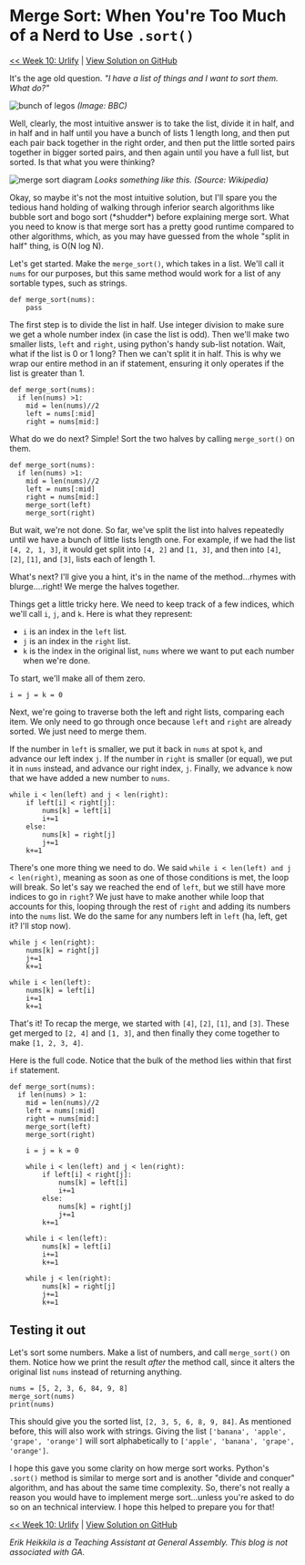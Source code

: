# Merge Sort: When You're Too Much of a Nerd to Use `.sort()`

[<< Week 10: Urlify](https://dev.to/erikhei/back-to-basics-more-strings-in-python-3cn1) | [View Solution on GitHub](https://github.com/erik-hei/whiteboarding-with-erik/blob/master/search-and-sort/merge_sort.py)

It's the age old question. *"I have a list of things and I want to sort them. What do?"* 

![bunch of legos](https://ichef.bbci.co.uk/news/800/cpsprodpb/92F3/production/_114391673_gettyimages-1158923430.jpg)
*(Image: BBC)*

Well, clearly, the most intuitive answer is to take the list, divide it in half, and in half and in half until you have a bunch of lists 1 length long, and then put each pair back together in the right order, and then put the little sorted pairs together in bigger sorted pairs, and then again until you have a full list, but sorted. Is that what you were thinking? 

![merge sort diagram](https://upload.wikimedia.org/wikipedia/commons/thumb/e/e6/Merge_sort_algorithm_diagram.svg/600px-Merge_sort_algorithm_diagram.svg.png)
*Looks something like this. (Source: Wikipedia)*

Okay, so maybe it's not the most intuitive solution, but I'll spare you the tedious hand holding of walking through inferior search algorithms like bubble sort and bogo sort (\*shudder\*) before explaining merge sort. What you need to know is that merge sort has a pretty good runtime compared to other algorithms, which, as you may have guessed from the whole "split in half" thing, is O(N log N). 

Let's get started. Make the `merge_sort()`, which takes in a list. We'll call it `nums` for our purposes, but this same method would work for a list of any sortable types, such as strings. 

	def merge_sort(nums):
		pass
		
The first step is to divide the list in half. Use integer division to make sure we get a whole number index (in case the list is odd). Then we'll make two smaller lists, `left` and `right`, using python's handy sub-list notation. Wait, what if the list is 0 or 1 long? Then we can't split it in half. This is why we wrap our entire method in an if statement, ensuring it only operates if the list is greater than 1.

	def merge_sort(nums): 
	  if len(nums) >1: 
	    mid = len(nums)//2
	    left = nums[:mid] 
	    right = nums[mid:]
	    
What do we do next? Simple! Sort the two halves by calling `merge_sort()` on them. 

	def merge_sort(nums): 
	  if len(nums) >1: 
	    mid = len(nums)//2
	    left = nums[:mid] 
	    right = nums[mid:]
	    merge_sort(left) 
	    merge_sort(right) 
	    
But wait, we're not done. So far, we've split the list into halves repeatedly until we have a bunch of little lists length one. For example, if we had the list `[4, 2, 1, 3]`, it would get split into `[4, 2]` and `[1, 3]`, and then into `[4]`, `[2]`, `[1]`, and `[3]`, lists each of length 1. 

What's next? I'll give you a hint, it's in the name of the method...rhymes with blurge....right! We merge the halves together. 

Things get a little tricky here. We need to keep track of a few indices, which we'll call `i`, `j`, and `k`. Here is what they represent:

* `i` is an index in the `left` list.
* `j` is an index in the `right` list.
* `k` is the index in the original list, `nums` where we want to put each number when we're done.

To start, we'll make all of them zero.

	i = j = k = 0
	
Next, we're going to traverse both the left and right lists, comparing each item. We only need to go through once because `left` and `right` are already sorted. We just need to merge them. 

If the number in `left` is smaller, we put it back in `nums` at spot `k`, and advance our left index `j`. If the number in `right` is smaller (or equal), we put it in `nums` instead, and advance our right index, `j`. Finally, we advance `k` now that we have added a new number to `nums`. 
	
    while i < len(left) and j < len(right): 
        if left[i] < right[j]: 
            nums[k] = left[i] 
            i+=1
        else: 
            nums[k] = right[j] 
            j+=1
        k+=1
        
There's one more thing we need to do. We said `while i < len(left) and j < len(right)`, meaning as soon as one of those conditions is met, the loop will break. So let's say we reached the end of `left`, but we still have more indices to go in `right`? We just have to make another while loop that accounts for this, looping through the rest of `right` and adding its numbers into the `nums` list. We do the same for any numbers left in `left` (ha, left, get it? I'll stop now). 

    while j < len(right): 
        nums[k] = right[j] 
        j+=1
        k+=1
        
    while i < len(left): 
        nums[k] = left[i] 
        i+=1
        k+=1
      
That's it! To recap the merge, we started with `[4]`, `[2]`, `[1]`, and `[3]`. These get merged to `[2, 4]` and `[1, 3]`, and then finally they come together to make `[1, 2, 3, 4]`. 

Here is the full code. Notice that the bulk of the method lies within that first `if` statement.

	def merge_sort(nums): 
	  if len(nums) > 1: 
	    mid = len(nums)//2
	    left = nums[:mid] 
	    right = nums[mid:]
	    merge_sort(left) 
	    merge_sort(right) 
	
	    i = j = k = 0
	      
	    while i < len(left) and j < len(right): 
	        if left[i] < right[j]: 
	            nums[k] = left[i] 
	            i+=1
	        else: 
	            nums[k] = right[j] 
	            j+=1
	        k+=1
	
	    while i < len(left): 
	        nums[k] = left[i] 
	        i+=1
	        k+=1
	      
	    while j < len(right): 
	        nums[k] = right[j] 
	        j+=1
	        k+=1
	        
## Testing it out

Let's sort some numbers. Make a list of numbers, and call `merge_sort()` on them. Notice how we print the result *after* the method call, since it alters the original list `nums` instead of returning anything.

	nums = [5, 2, 3, 6, 84, 9, 8]
	merge_sort(nums)
	print(nums)
	
This should give you the sorted list, `[2, 3, 5, 6, 8, 9, 84]`. As mentioned before, this will also work with strings. Giving the list `['banana', 'apple', 'grape', 'orange']` will sort alphabetically to `['apple', 'banana', 'grape', 'orange']`.

I hope this gave you some clarity on how merge sort works. Python's `.sort()` method is similar to merge sort and is another "divide and conquer" algorithm, and has about the same time complexity. So, there's not really a reason you would have to implement merge sort...unless you're asked to do so on an technical interview. I hope this helped to prepare you for that!

[<< Week 10: Urlify](https://dev.to/erikhei/back-to-basics-more-strings-in-python-3cn1) | [View Solution on GitHub](https://github.com/erik-hei/whiteboarding-with-erik/blob/master/search-and-sort/merge_sort.py)

*Erik Heikkila is a Teaching Assistant at General Assembly. This blog is not associated with GA.*
	